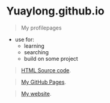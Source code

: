 # Yuaylong.github.io
> My profilepages
- use for:
  - learning
  - searching
  - build on some project
  
> [HTML Source code](https://github.com/imfunniee/fimbo).

> [My GitHub Pages](https://github.com/Yuaylong).

> [My website](https://algorimeow.com/index/index.html).
